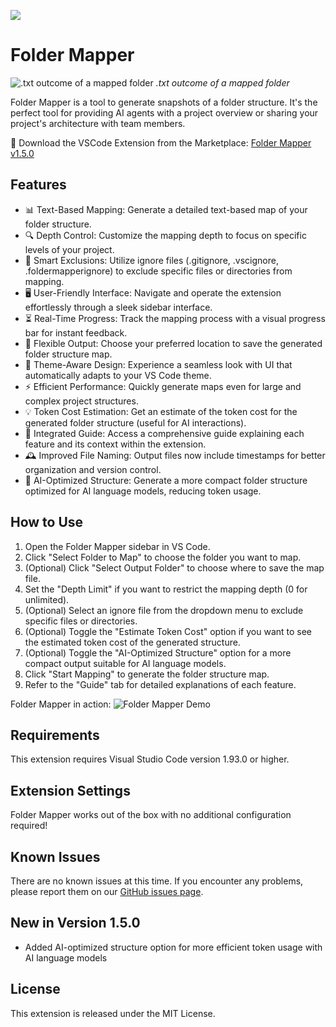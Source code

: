 ![](https://i.imgur.com/mbzKCXS.png)

# Folder Mapper

<p>
    <img src="https://i.imgur.com/vd2MP95.png" alt=".txt outcome of a mapped folder">
    <em>.txt outcome of a mapped folder</em>
</p>

Folder Mapper is a tool to generate snapshots of a folder structure. It's the perfect tool for providing AI agents with a project overview or sharing your project's architecture with team members.

🔽 Download the VSCode Extension from the Marketplace: [Folder Mapper v1.5.0](https://marketplace.visualstudio.com/items?itemName=m0n0t0ny.folder-mapper)

## Features

- 📊 Text-Based Mapping: Generate a detailed text-based map of your folder structure.
- 🔍 Depth Control: Customize the mapping depth to focus on specific levels of your project.
- 🚫 Smart Exclusions: Utilize ignore files (.gitignore, .vscignore, .foldermapperignore) to exclude specific files or directories from mapping.
- 🖥️ User-Friendly Interface: Navigate and operate the extension effortlessly through a sleek sidebar interface.
- ⏳ Real-Time Progress: Track the mapping process with a visual progress bar for instant feedback.
- 📂 Flexible Output: Choose your preferred location to save the generated folder structure map.
- 🎨 Theme-Aware Design: Experience a seamless look with UI that automatically adapts to your VS Code theme.
- ⚡ Efficient Performance: Quickly generate maps even for large and complex project structures.
- 💡 Token Cost Estimation: Get an estimate of the token cost for the generated folder structure (useful for AI interactions).
- 📘 Integrated Guide: Access a comprehensive guide explaining each feature and its context within the extension.
- 🕰️ Improved File Naming: Output files now include timestamps for better organization and version control.
- 🤖 AI-Optimized Structure: Generate a more compact folder structure optimized for AI language models, reducing token usage.

## How to Use

1. Open the Folder Mapper sidebar in VS Code.
2. Click "Select Folder to Map" to choose the folder you want to map.
3. (Optional) Click "Select Output Folder" to choose where to save the map file.
4. Set the "Depth Limit" if you want to restrict the mapping depth (0 for unlimited).
5. (Optional) Select an ignore file from the dropdown menu to exclude specific files or directories.
6. (Optional) Toggle the "Estimate Token Cost" option if you want to see the estimated token cost of the generated structure.
7. (Optional) Toggle the "AI-Optimized Structure" option for a more compact output suitable for AI language models.
8. Click "Start Mapping" to generate the folder structure map.
9. Refer to the "Guide" tab for detailed explanations of each feature.

Folder Mapper in action:
![Folder Mapper Demo](https://i.imgur.com/ResAvIt.gif)

## Requirements

This extension requires Visual Studio Code version 1.93.0 or higher.

## Extension Settings

Folder Mapper works out of the box with no additional configuration required!

## Known Issues

There are no known issues at this time. If you encounter any problems, please report them on our [GitHub issues page](https://github.com/m0n0t0ny/folder-mapper/issues).

## New in Version 1.5.0

- Added AI-optimized structure option for more efficient token usage with AI language models

## License

This extension is released under the MIT License.